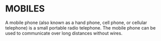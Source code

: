 # MOBILES



A mobile phone (also known as a hand phone, cell phone, or cellular telephone) is a small portable radio telephone. The mobile phone can be used to communicate over long distances without wires.